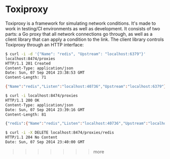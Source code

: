 # Toxiproxy

Toxiproxy is a framework for simulating network conditions. It's made to work in
testing/CI environments as well as development. It consists of two parts: a Go
proxy that all network connections go through, as well as a client library that
can apply a condition to the link. The client library controls Toxiproxy through
an HTTP interface:

```bash
$ curl -i -d '{"Name": "redis", "Upstream": "localhost:6379"}'
localhost:8474/proxies
HTTP/1.1 201 Created
Content-Type: application/json
Date: Sun, 07 Sep 2014 23:38:53 GMT
Content-Length: 71

{"Name":"redis","Listen":"localhost:40736","Upstream":"localhost:6379"}

$ curl -i localhost:8474/proxies
HTTP/1.1 200 OK
Content-Type: application/json
Date: Sun, 07 Sep 2014 23:39:16 GMT
Content-Length: 81

{"redis":{"Name":"redis","Listen":"localhost:40736","Upstream":"localhost:6379"}}

$ curl -i -X DELETE localhost:8474/proxies/redis
HTTP/1.1 204 No Content
Date: Sun, 07 Sep 2014 23:40:00 GMT


```
>>>>>>> more
